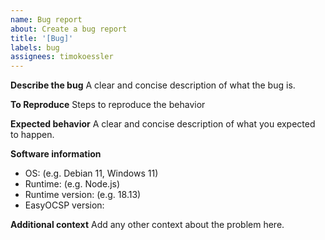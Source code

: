 ```yaml
---
name: Bug report
about: Create a bug report
title: '[Bug]'
labels: bug
assignees: timokoessler
---
```


**Describe the bug**
A clear and concise description of what the bug is.

**To Reproduce**
Steps to reproduce the behavior

**Expected behavior**
A clear and concise description of what you expected to happen.

**Software information**

-   OS: (e.g. Debian 11, Windows 11)
-   Runtime: (e.g. Node.js)
-   Runtime version: (e.g. 18.13)
-   EasyOCSP version:

**Additional context**
Add any other context about the problem here.
